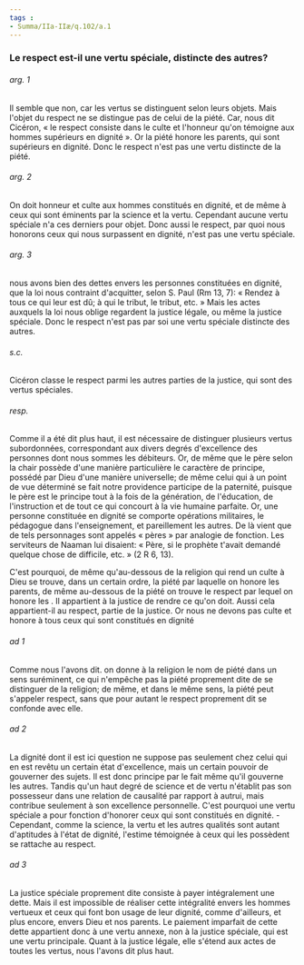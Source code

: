 ```yaml
---
tags : 
- Summa/IIa-IIæ/q.102/a.1
---
```


### Le respect est-il une vertu spéciale, distincte des autres?

###### arg. 1
Il semble que non, car les vertus se distinguent selon leurs objets. Mais l'objet du respect ne se distingue pas de celui de la piété. Car, nous dit Cicéron, « le respect consiste dans le culte et l'honneur qu'on témoigne aux hommes supérieurs en dignité ». Or la piété honore les parents, qui sont supérieurs en dignité. Donc le respect n'est pas une vertu distincte de la piété. 

###### arg. 2
On doit honneur et culte aux hommes constitués en dignité, et de même à ceux qui sont éminents par la science et la vertu. Cependant aucune vertu spéciale n'a ces derniers pour objet. Donc aussi le respect, par quoi nous honorons ceux qui nous surpassent en dignité, n'est pas une vertu spéciale. 

###### arg. 3
nous avons bien des dettes envers les personnes constituées en dignité, que la loi nous contraint d'acquitter, selon S. Paul (Rm 13, 7): « Rendez à tous ce qui leur est dû; à qui le tribut, le tribut, etc. » Mais les actes auxquels la loi nous oblige regardent la justice légale, ou même la justice spéciale. Donc le respect n'est pas par soi une vertu spéciale distincte des autres. 

###### s.c.
Cicéron classe le respect parmi les autres parties de la justice, qui sont des vertus spéciales. 

###### resp.
Comme il a été dit plus haut, il est nécessaire de distinguer plusieurs vertus subordonnées, correspondant aux divers degrés d'excellence des personnes dont nous sommes les débiteurs. Or, de même que le père selon la chair possède d'une manière particulière le caractère de principe, possédé par Dieu d'une manière universelle; de même celui qui à un point de vue déterminé se fait notre providence participe de la paternité, puisque le père est le principe tout à la fois de la génération, de l'éducation, de l'instruction et de tout ce qui concourt à la vie humaine parfaite. Or, une personne constituée en dignité se comporte opérations militaires, le pédagogue dans l'enseignement, et pareillement les autres. De là vient que de tels personnages sont appelés « pères » par analogie de fonction. Les serviteurs de Naaman lui disaient: « Père, si le prophète t'avait demandé quelque chose de difficile, etc. » (2 R 6, 13). 

C'est pourquoi, de même qu'au-dessous de la religion qui rend un culte à Dieu se trouve, dans un certain ordre, la piété par laquelle on honore les parents, de même au-dessous de la piété on trouve le respect par lequel on honore les . Il appartient à la justice de rendre ce qu'on doit. Aussi cela appartient-il au respect, partie de la justice. Or nous ne devons pas culte et honore à tous ceux qui sont constitués en dignité 

###### ad 1
Comme nous l'avons dit. on donne à la religion le nom de piété dans un sens suréminent, ce qui n'empêche pas la piété proprement dite de se distinguer de la religion; de même, et dans le même sens, la piété peut s'appeler respect, sans que pour autant le respect proprement dit se confonde avec elle. 

###### ad 2
La dignité dont il est ici question ne suppose pas seulement chez celui qui en est revêtu un certain état d'excellence, mais un certain pouvoir de gouverner des sujets. Il est donc principe par le fait même qu'il gouverne les autres. Tandis qu'un haut degré de science et de vertu n'établit pas son possesseur dans une relation de causalité par rapport à autrui, mais contribue seulement à son excellence personnelle. C'est pourquoi une vertu spéciale a pour fonction d'honorer ceux qui sont constitués en dignité. - Cependant, comme la science, la vertu et les autres qualités sont autant d'aptitudes à l'état de dignité, l'estime témoignée à ceux qui les possèdent se rattache au respect. 

###### ad 3
La justice spéciale proprement dite consiste à payer intégralement une dette. Mais il est impossible de réaliser cette intégralité envers les hommes vertueux et ceux qui font bon usage de leur dignité, comme d'ailleurs, et plus encore, envers Dieu et nos parents. Le paiement imparfait de cette dette appartient donc à une vertu annexe, non à la justice spéciale, qui est une vertu principale. Quant à la justice légale, elle s'étend aux actes de toutes les vertus, nous l'avons dit plus haut. 

